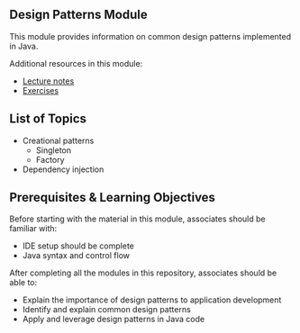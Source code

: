 ## Design Patterns Module

This module provides information on common design patterns implemented in Java.

Additional resources in this module:
* [Lecture notes](./lecture-notes.md)
* [Exercises](./exercises.md)

## List of Topics
* Creational patterns
  * Singleton
  * Factory
* Dependency injection

## Prerequisites & Learning Objectives

Before starting with the material in this module, associates should be familiar with:
* IDE setup should be complete
* Java syntax and control flow

After completing all the modules in this repository, associates should be able to:
* Explain the importance of design patterns to application development
* Identify and explain common design patterns
* Apply and leverage design patterns in Java code
